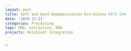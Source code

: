 ```yaml
---
layout: post
title: Soft and Hard Homogenization Extrations #575-594
date: '2019-11-21'
categories: Processing
tags: DNA, extraction, RNA
projects: Holobiont Integration
---
```



''



